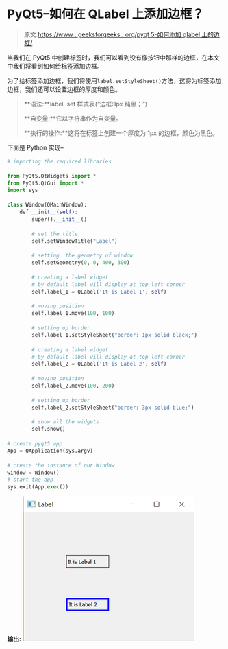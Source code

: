 # PyQt5–如何在 QLabel 上添加边框？

> 原文:[https://www . geeksforgeeks . org/pyqt 5-如何添加 qlabel 上的边框/](https://www.geeksforgeeks.org/pyqt5-how-to-add-border-on-qlabel/)

当我们在 PyQt5 中创建标签时，我们可以看到没有像按钮中那样的边框，在本文中我们将看到如何给标签添加边框。

为了给标签添加边框，我们将使用`label.setStyleSheet()`方法，这将为标签添加边框，我们还可以设置边框的厚度和颜色。

> **语法:**label .set 样式表(“边框:1px 纯黑；”)
> 
> **自变量:**它以字符串作为自变量。
> 
> **执行的操作:**这将在标签上创建一个厚度为 1px 的边框，颜色为黑色。

下面是 Python 实现–

```py
# importing the required libraries

from PyQt5.QtWidgets import * 
from PyQt5.QtGui import * 
import sys

class Window(QMainWindow):
    def __init__(self):
        super().__init__()

        # set the title
        self.setWindowTitle("Label")

        # setting  the geometry of window
        self.setGeometry(0, 0, 400, 300)

        # creating a label widget
        # by default label will display at top left corner
        self.label_1 = QLabel('It is Label 1', self)

        # moving position
        self.label_1.move(100, 100)

        # setting up border
        self.label_1.setStyleSheet("border: 1px solid black;")

        # creating a label widget
        # by default label will display at top left corner
        self.label_2 = QLabel('It is Label 2', self)

        # moving position
        self.label_2.move(100, 200)

        # setting up border
        self.label_2.setStyleSheet("border: 3px solid blue;")

        # show all the widgets
        self.show()

# create pyqt5 app
App = QApplication(sys.argv)

# create the instance of our Window
window = Window()
# start the app
sys.exit(App.exec())
```

**输出:**
![pyqt-add-border-qlabel](img/ff4186d78fccfab1b40557d2ff594d5e.png)